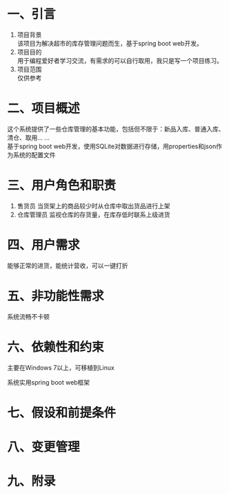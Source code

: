 # 一、引言

1. 项目背景  
    该项目为解决超市的库存管理问题而生，基于spring boot web开发。  
2. 项目目的  
    用于编程爱好者学习交流，有需求的可以自行取用，我只是写一个项目练习。
3. 项目范围  
    仅供参考

# 二、项目概述

这个系统提供了一些仓库管理的基本功能，包括但不限于：新品入库、普通入库、清仓、取用... ...  
基于spring boot web开发，使用SQLite对数据进行存储，用properties和json作为系统的配置文件

# 三、用户角色和职责

1. 售货员
    当货架上的商品较少时从仓库中取出货品进行上架
2. 仓库管理员
    监视仓库的存货量，在库存低时联系上级进货

# 四、用户需求

能够正常的进货，能统计营收，可以一键打折

# 五、非功能性需求

系统流畅不卡顿

# 六、依赖性和约束

主要在Windows 7以上，可移植到Linux

系统实用spring boot web框架

# 七、假设和前提条件

# 八、变更管理

# 九、附录
